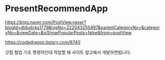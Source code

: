 # PresentRecommendApp

https://blog.naver.com/PostView.naver?blogId=dldudcks1779&logNo=222043255497&parentCategoryNo=&categoryNo=&viewDate=&isShowPopularPosts=false&from=postView

https://codedragon.tistory.com/8740

깃헙 협업 기초 명령어인데 작업할 때 사이트 참고해서 개발하면됩니다.
